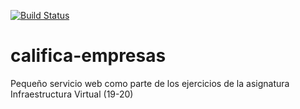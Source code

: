 [![Build Status](https://travis-ci.org/victorperalta93/califica-empresas.svg?branch=master)](https://travis-ci.org/victorperalta93/califica-empresas)

# califica-empresas
Pequeño servicio web como parte de los ejercicios de la asignatura Infraestructura Virtual (19-20)
